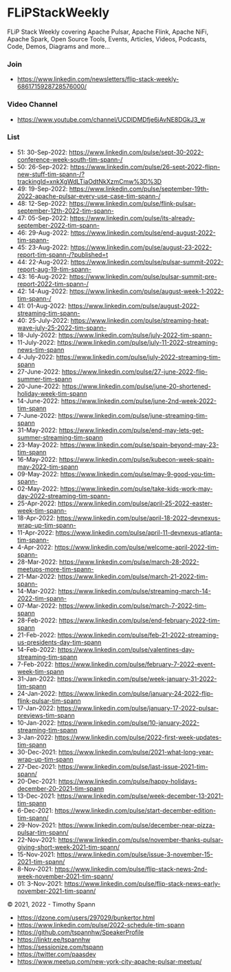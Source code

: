 # FLiPStackWeekly
FLiP Stack Weekly covering Apache Pulsar, Apache Flink, Apache NiFi, Apache Spark, Open Source Tools, Events, Articles, Videos, Podcasts, Code, Demos, Diagrams and more...

### Join

* https://www.linkedin.com/newsletters/flip-stack-weekly-6861715928728576000/


### Video Channel

* https://www.youtube.com/channel/UCDIDMDfje6jAvNE8DGkJ3_w

### List

* 51: 30-Sep-2022:    https://www.linkedin.com/pulse/sept-30-2022-conference-week-south-tim-spann-/
* 50: 26-Sep-2022:    https://www.linkedin.com/pulse/26-sept-2022-flipn-new-stuff-tim-spann-/?trackingId=xnkXgWdLTiaOdtNkXzmCmw%3D%3D
* 49: 19-Sep-2022:    https://www.linkedin.com/pulse/september-19th-2022-apache-pulsar-every-use-case-tim-spann-/
* 48: 12-Sep-2022:    https://www.linkedin.com/pulse/flink-pulsar-september-12th-2022-tim-spann-
* 47: 05-Sep-2022:    https://www.linkedin.com/pulse/its-already-september-2022-tim-spann-
* 46: 29-Aug-2022:    https://www.linkedin.com/pulse/end-august-2022-tim-spann-
* 45: 23-Aug-2022:    https://www.linkedin.com/pulse/august-23-2022-report-tim-spann-/?published=t
* 44: 22-Aug-2022:    https://www.linkedin.com/pulse/pulsar-summit-2022-report-aug-19-tim-spann-
* 43: 16-Aug-2022:    https://www.linkedin.com/pulse/pulsar-summit-pre-report-2022-tim-spann-/
* 42: 14-Aug-2022:    https://www.linkedin.com/pulse/august-week-1-2022-tim-spann-/
* 41: 01-Aug-2022:    https://www.linkedin.com/pulse/august-2022-streaming-tim-spann-
* 40: 25-July-2022:   https://www.linkedin.com/pulse/streaming-heat-wave-july-25-2022-tim-spann-
* 18-July-2022:   https://www.linkedin.com/pulse/july-2022-tim-spann-
* 11-July-2022:   https://www.linkedin.com/pulse/july-11-2022-streaming-news-tim-spann
* 4-July-2022:    https://www.linkedin.com/pulse/july-2022-streaming-tim-spann
* 27-June-2022:   https://www.linkedin.com/pulse/27-june-2022-flip-summer-tim-spann
* 20-June-2022:   https://www.linkedin.com/pulse/june-20-shortened-holiday-week-tim-spann
* 14-June-2022:   https://www.linkedin.com/pulse/june-2nd-week-2022-tim-spann
* 7-June-2022:    https://www.linkedin.com/pulse/june-streaming-tim-spann
* 31-May-2022:    https://www.linkedin.com/pulse/end-may-lets-get-summer-streaming-tim-spann
* 23-May-2022:    https://www.linkedin.com/pulse/spain-beyond-may-23-tim-spann
* 16-May-2022:    https://www.linkedin.com/pulse/kubecon-week-spain-may-2022-tim-spann
* 09-May-2022:    https://www.linkedin.com/pulse/may-9-good-you-tim-spann-
* 02-May-2022:    https://www.linkedin.com/pulse/take-kids-work-may-day-2022-streaming-tim-spann-
* 25-Apr-2022:    https://www.linkedin.com/pulse/april-25-2022-easter-week-tim-spann-
* 18-Apr-2022:    https://www.linkedin.com/pulse/april-18-2022-devnexus-wrap-up-tim-spann-
* 11-Apr-2022:    https://www.linkedin.com/pulse/april-11-devnexus-atlanta-tim-spann-
* 4-Apr-2022:     https://www.linkedin.com/pulse/welcome-april-2022-tim-spann-
* 28-Mar-2022:    https://www.linkedin.com/pulse/march-28-2022-meetups-more-tim-spann-
* 21-Mar-2022:    https://www.linkedin.com/pulse/march-21-2022-tim-spann-
* 14-Mar-2022:    https://www.linkedin.com/pulse/streaming-march-14-2022-tim-spann-
* 07-Mar-2022:    https://www.linkedin.com/pulse/march-7-2022-tim-spann
* 28-Feb-2022:    https://www.linkedin.com/pulse/end-february-2022-tim-spann
* 21-Feb-2022:    https://www.linkedin.com/pulse/feb-21-2022-streaming-us-presidents-day-tim-spann
* 14-Feb-2022:    https://www.linkedin.com/pulse/valentines-day-streaming-tim-spann
* 7-Feb-2022:     https://www.linkedin.com/pulse/february-7-2022-event-week-tim-spann
* 31-Jan-2022:    https://www.linkedin.com/pulse/week-january-31-2022-tim-spann
* 24-Jan-2022:    https://www.linkedin.com/pulse/january-24-2022-flip-flink-pulsar-tim-spann
* 17-Jan-2022:    https://www.linkedin.com/pulse/january-17-2022-pulsar-previews-tim-spann
* 10-Jan-2022:    https://www.linkedin.com/pulse/10-january-2022-streaming-tim-spann
* 3-Jan-2022:     https://www.linkedin.com/pulse/2022-first-week-updates-tim-spann
* 30-Dec-2021:    https://www.linkedin.com/pulse/2021-what-long-year-wrap-up-tim-spann
* 27-Dec-2021:    https://www.linkedin.com/pulse/last-issue-2021-tim-spann/
* 20-Dec-2021:    https://www.linkedin.com/pulse/happy-holidays-december-20-2021-tim-spann
* 13-Dec-2021:    https://www.linkedin.com/pulse/week-december-13-2021-tim-spann
* 6-Dec-2021:     https://www.linkedin.com/pulse/start-december-edition-tim-spann/
* 29-Nov-2021:    https://www.linkedin.com/pulse/december-near-pizza-pulsar-tim-spann/
* 22-Nov-2021:    https://www.linkedin.com/pulse/november-thanks-pulsar-giving-short-week-2021-tim-spann/
* 15-Nov-2021:    https://www.linkedin.com/pulse/issue-3-november-15-2021-tim-spann/
* 8-Nov-2021:     https://www.linkedin.com/pulse/flip-stack-news-2nd-week-november-2021-tim-spann/
* 01: 3-Nov-2021:     https://www.linkedin.com/pulse/flip-stack-news-early-november-2021-tim-spann/


&copy; 2021, 2022 - Timothy Spann

* https://dzone.com/users/297029/bunkertor.html
* https://www.linkedin.com/pulse/2022-schedule-tim-spann
* https://github.com/tspannhw/SpeakerProfile
* https://linktr.ee/tspannhw
* https://sessionize.com/tspann
* https://twitter.com/paasdev
* https://www.meetup.com/new-york-city-apache-pulsar-meetup/

